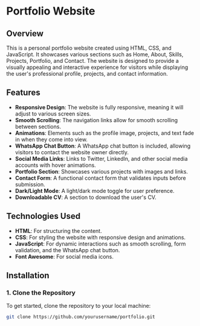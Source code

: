 # Portfolio Website

## Overview
This is a personal portfolio website created using HTML, CSS, and JavaScript. It showcases various sections such as Home, About, Skills, Projects, Portfolio, and Contact. The website is designed to provide a visually appealing and interactive experience for visitors while displaying the user's professional profile, projects, and contact information.

## Features
- **Responsive Design**: The website is fully responsive, meaning it will adjust to various screen sizes.
- **Smooth Scrolling**: The navigation links allow for smooth scrolling between sections.
- **Animations**: Elements such as the profile image, projects, and text fade in when they come into view.
- **WhatsApp Chat Button**: A WhatsApp chat button is included, allowing visitors to contact the website owner directly.
- **Social Media Links**: Links to Twitter, LinkedIn, and other social media accounts with hover animations.
- **Portfolio Section**: Showcases various projects with images and links.
- **Contact Form**: A functional contact form that validates inputs before submission.
- **Dark/Light Mode**: A light/dark mode toggle for user preference.
- **Downloadable CV**: A section to download the user's CV.

## Technologies Used
- **HTML**: For structuring the content.
- **CSS**: For styling the website with responsive design and animations.
- **JavaScript**: For dynamic interactions such as smooth scrolling, form validation, and the WhatsApp chat button.
- **Font Awesome**: For social media icons.

## Installation

### 1. Clone the Repository
To get started, clone the repository to your local machine:

```bash
git clone https://github.com/yourusername/portfolio.git
